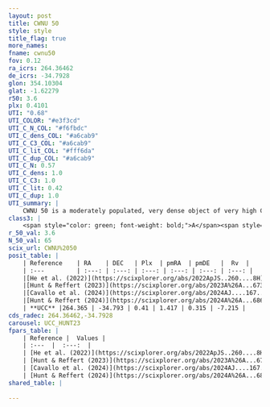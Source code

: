 ```yaml
---
layout: post
title: CWNU 50
style: style
title_flag: true
more_names: 
fname: cwnu50
fov: 0.12
ra_icrs: 264.36462
de_icrs: -34.7928
glon: 354.10304
glat: -1.62279
r50: 3.6
plx: 0.4101
UTI: "0.68"
UTI_COLOR: "#e3f3cd"
UTI_C_N_COL: "#f6fbdc"
UTI_C_dens_COL: "#a6cab9"
UTI_C_C3_COL: "#a6cab9"
UTI_C_lit_COL: "#fff6da"
UTI_C_dup_COL: "#a6cab9"
UTI_C_N: 0.57
UTI_C_dens: 1.0
UTI_C_C3: 1.0
UTI_C_lit: 0.42
UTI_C_dup: 1.0
UTI_summary: |
    CWNU 50 is a moderately populated, very dense object of very high C3 quality. It was recently reported in the literature.
class3: |
    <span style="color: green; font-weight: bold;">A</span><span style="color: green; font-weight: bold;">A</span>
r_50_val: 3.6
N_50_val: 65
scix_url: CWNU%2050
posit_table: |
    | Reference    | RA    | DEC   | Plx  | pmRA  | pmDE   |  Rv  |
    | :---         | :---: | :---: | :---: | :---: | :---: | :---: |
    |[He et al. (2022)](https://scixplorer.org/abs/2022ApJS..260....8H) | 264.356 | -34.783 | 0.42 | 1.42 | 0.32 | -- |
    |[Hunt & Reffert (2023)](https://scixplorer.org/abs/2023A%26A...673A.114H) | 264.352 | -34.796 | 0.393 | 1.418 | 0.301 | -23.565 |
    |[Cavallo et al. (2024)](https://scixplorer.org/abs/2024AJ....167...12C) | 264.362 | -34.813 | 0.395 | -- | -- | -- |
    |[Hunt & Reffert (2024)](https://scixplorer.org/abs/2024A%26A...686A..42H) | 264.352 | -34.796 | 0.393 | 1.418 | 0.301 | -23.565 |
    | **UCC** |264.365 | -34.793 | 0.41 | 1.417 | 0.315 | -7.215 | 
cds_radec: 264.36462,-34.7928
carousel: UCC_HUNT23
fpars_table: |
    | Reference |  Values |
    | :---  |  :---:  |
    | [He et al. (2022)](https://scixplorer.org/abs/2022ApJS..260....8H) | `AG=3.0, m-M=11.3, logAge=8.8, Z=0.036` |
    | [Hunt & Reffert (2023)](https://scixplorer.org/abs/2023A%26A...673A.114H) | `AV50=4.266, diffAV50=2.355, MOD50=11.757, logAge50=8.174` |
    | [Cavallo et al. (2024)](https://scixplorer.org/abs/2024AJ....167...12C) | `AV50=4.79, dMod50=10.87, logAge50=8.18, [Fe/H]50=-1.16` |
    | [Hunt & Reffert (2024)](https://scixplorer.org/abs/2024A%26A...686A..42H) | `MassJ=1896.07` |
shared_table: |
    
---
```

